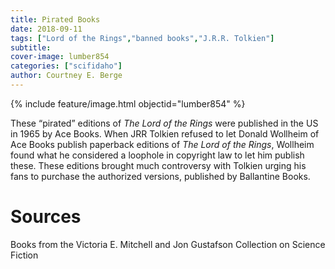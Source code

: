 ```yaml
---
title: Pirated Books
date: 2018-09-11
tags: ["Lord of the Rings","banned books","J.R.R. Tolkien"]
subtitle: 
cover-image: lumber854
categories: ["scifidaho"]
author: Courtney E. Berge
---
```


{% include feature/image.html objectid="lumber854" %}

These “pirated” editions of *The Lord of the Rings* were published in the US in 1965 by Ace Books. When JRR Tolkien refused to let Donald Wollheim of Ace Books publish paperback editions of *The Lord of the Rings*, Wollheim found what he considered a loophole in copyright law to let him publish these. These editions brought much controversy with Tolkien urging his fans to purchase the authorized versions, published by Ballantine Books.

# Sources

Books from the Victoria E. Mitchell and Jon Gustafson Collection on Science Fiction